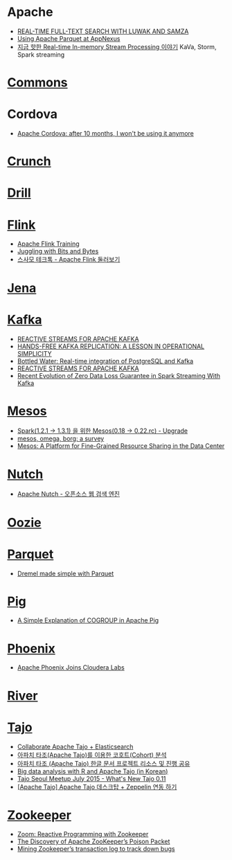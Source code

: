 Apache
======
* [REAL-TIME FULL-TEXT SEARCH WITH LUWAK AND SAMZA](http://blog.confluent.io/2015/04/13/real-time-full-text-search-with-luwak-and-samza/)
* [Using Apache Parquet at AppNexus](http://blog.cloudera.com/blog/2015/04/using-apache-parquet-at-appnexus/)
* [지금 핫한 Real-time In-memory Stream Processing 이야기](http://www.slideshare.net/tedwon/realtimeinmemorystreamprocessingbytedwon) KaVa, Storm, Spark streaming
  
# [Commons](https://commons.apache.org/)

# Cordova
* [Apache Cordova: after 10 months, I won't be using it anymore](http://geekcoder.org/apache-cordova-after-10-months-i-wont-using-it-anymore/)

# [Crunch](https://crunch.apache.org/)

# [Drill](http://drill.apache.org/)

# [Flink](https://flink.apache.org/)
* [Apache Flink Training](http://dataartisans.github.io/flink-training/)
* [Juggling with Bits and Bytes](http://flink.apache.org/news/2015/05/11/Juggling-with-Bits-and-Bytes.html)
* [스사모 테크톡 - Apache Flink 둘러보기](http://www.slideshare.net/sangwookimme/apache-flink-48832827)

# [Jena](http://jena.apache.org)

# [Kafka](http://kafka.apache.org/)
* [REACTIVE STREAMS FOR APACHE KAFKA](https://softwaremill.com/reactive-kafka/)
* [HANDS-FREE KAFKA REPLICATION: A LESSON IN OPERATIONAL SIMPLICITY](http://blog.confluent.io/2015/04/07/hands-free-kafka-replication-a-lesson-in-operational-simplicity/)
* [Bottled Water: Real-time integration of PostgreSQL and Kafka](http://blog.confluent.io/2015/04/23/bottled-water-real-time-integration-of-postgresql-and-kafka/)
* [REACTIVE STREAMS FOR APACHE KAFKA](https://softwaremill.com/reactive-kafka/)
* [Recent Evolution of Zero Data Loss Guarantee in Spark Streaming With Kafka](http://getindata.com/blog/post/recent-evolution-of-zero-data-loss-guarantee-in-spark-streaming-with-kafka/)

# [Mesos](http://mesos.apache.org/)
* [Spark(1.2.1 -> 1.3.1) 을 위한 Mesos(0.18 -> 0.22.rc) - Upgrade](http://hoondongkim.blogspot.kr/2015/05/spark121-131-mesos018-021-upgrade.html)
* [mesos, omega, borg: a survey](http://www.umbrant.com/blog/2015/mesos_omega_borg_survey.html)
* [Mesos: A Platform for Fine-Grained Resource Sharing in the Data Center](http://people.csail.mit.edu/matei/papers/2011/nsdi_mesos.pdf)

# [Nutch](http://nutch.apache.org/)
* [Apache Nutch - 오픈소스 웹 검색 엔진](http://jsonlee.tistory.com/entry/Apache-Nutch-%EC%98%A4%ED%94%88%EC%86%8C%EC%8A%A4-%EC%9B%B9-%EA%B2%80%EC%83%89-%EC%97%94%EC%A7%84)

# [Oozie](http://oozie.apache.org/)

# [Parquet](https://parquet.apache.org/)
* [Dremel made simple with Parquet](https://blog.twitter.com/2013/dremel-made-simple-with-parquet)

# [Pig](http://pig.apache.org/)
* [A Simple Explanation of COGROUP in Apache Pig](http://joshualande.com/cogroup-in-pig/)

# [Phoenix](http://phoenix.apache.org/)
* [Apache Phoenix Joins Cloudera Labs](http://blog.cloudera.com/blog/2015/05/apache-phoenix-joins-cloudera-labs/)

# [River](https://river.apache.org/)

# [Tajo](http://tajo.apache.org/)
* [Collaborate Apache Tajo + Elasticsearch](https://github.com/gruter/tajo-elasticsearch)
* [아파치 타조(Apache Tajo)를 이용한 코호트(Cohort) 분석](http://blrunner.com/80)
* [아파치 타조 (Apache Tajo) 한글 문서 프로젝트 리소스 및 진행 공유](http://diveintodata.org/2015/01/01/%EC%95%84%ED%8C%8C%EC%B9%98-%ED%83%80%EC%A1%B0-apache-tajo-%ED%95%9C%EA%B8%80-%EB%AC%B8%EC%84%9C-%ED%94%84%EB%A1%9C%EC%A0%9D%ED%8A%B8-%EB%A6%AC%EC%86%8C%EC%8A%A4-%EB%B0%8F-%EC%A7%84%ED%96%89/)
* [Big data analysis with R and Apache Tajo (in Korean)](http://www.slideshare.net/gruter/ruck2015-gruter-public)
* [Tajo Seoul Meetup July 2015 - What's New Tajo 0.11](http://www.slideshare.net/hyunsikchoi/tajo-meetup-0716)
* [[Apache Tajo] Apache Tajo 데스크탑 + Zeppelin 연동 하기](http://jjeong.tistory.com/1031)

# [Zookeeper](http://zookeeper.apache.org/)
* [Zoom: Reactive Programming with Zookeeper](http://blog.midonet.org/zoom-reactive-programming-zookeeper/)
* [The Discovery of Apache ZooKeeper’s Poison Packet](http://www.pagerduty.com/blog/the-discovery-of-apache-zookeepers-poison-packet/)
* [Mining Zookeeper’s transaction log to track down bugs](https://medium.com/@ivankelly/mining-zookeeper-s-transaction-log-to-track-down-bugs-63b4c653bb6)